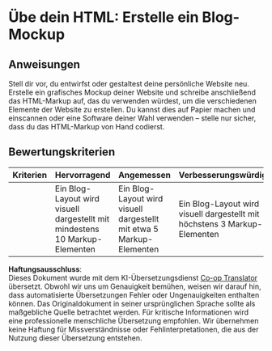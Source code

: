 <!--
CO_OP_TRANSLATOR_METADATA:
{
  "original_hash": "970776c81401c9aacb34f365edac6b53",
  "translation_date": "2025-08-24T12:02:36+00:00",
  "source_file": "3-terrarium/1-intro-to-html/assignment.md",
  "language_code": "de"
}
-->
# Übe dein HTML: Erstelle ein Blog-Mockup

## Anweisungen

Stell dir vor, du entwirfst oder gestaltest deine persönliche Website neu. Erstelle ein grafisches Mockup deiner Website und schreibe anschließend das HTML-Markup auf, das du verwenden würdest, um die verschiedenen Elemente der Website zu erstellen. Du kannst dies auf Papier machen und einscannen oder eine Software deiner Wahl verwenden – stelle nur sicher, dass du das HTML-Markup von Hand codierst.

## Bewertungskriterien

| Kriterien | Hervorragend                                                                      | Angemessen                                                                      | Verbesserungswürdig                                                              |
| --------- | --------------------------------------------------------------------------------- | ------------------------------------------------------------------------------- | -------------------------------------------------------------------------------- |
|           | Ein Blog-Layout wird visuell dargestellt mit mindestens 10 Markup-Elementen      | Ein Blog-Layout wird visuell dargestellt mit etwa 5 Markup-Elementen            | Ein Blog-Layout wird visuell dargestellt mit höchstens 3 Markup-Elementen        |

**Haftungsausschluss**:  
Dieses Dokument wurde mit dem KI-Übersetzungsdienst [Co-op Translator](https://github.com/Azure/co-op-translator) übersetzt. Obwohl wir uns um Genauigkeit bemühen, weisen wir darauf hin, dass automatisierte Übersetzungen Fehler oder Ungenauigkeiten enthalten können. Das Originaldokument in seiner ursprünglichen Sprache sollte als maßgebliche Quelle betrachtet werden. Für kritische Informationen wird eine professionelle menschliche Übersetzung empfohlen. Wir übernehmen keine Haftung für Missverständnisse oder Fehlinterpretationen, die aus der Nutzung dieser Übersetzung entstehen.